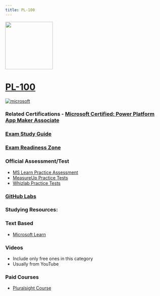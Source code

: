 ```yaml
---
title: PL-100
---
```



<img src="/pl-100.png" width="150" height="150">

# [PL-100](https://learn.microsoft.com/certifications/exams/pl-100)
<a href='https://learn.microsoft.com/en-us/certifications/browse/?type=role-based&levels=intermediate' target="_blank"><img alt='microsoft' src='https://img.shields.io/badge/associate-100000?style=for-the-badge&logo=microsoft&logoColor=white&labelColor=0078D4&color=212221'/></a> 

### Related Certifications - [Microsoft Certified: Power Platform App Maker Associate](https://learn.microsoft.com/en-us/certifications/power-platform-app-maker)

### [Exam Study Guide](https://aka.ms/pl100-studyguide)
### [Exam Readiness Zone](https://learn.microsoft.com/en-us/shows/exam-readiness-zone/preparing-for-pl-100-designing-business-solutions-1-of-5/)

### Official Assessment/Test
- [MS Learn Practice Assessment](https://learn.microsoft.com/certifications/exams/pl-100/practice/assessment?assessment-type=practice&assessmentId=63)
- [MeasureUp Practice Tests](https://www.measureup.com/microsoft-practice-test-pl-100-microsoft-power-platform-app-maker.html)
- [Whizlab Practice Tests](https://www.whizlabs.com/microsoft-power-platform-app-maker-pl100/)

### [GitHub Labs](https://github.com/MicrosoftLearning/PL-100-Microsoft-Power-Platform-App-Maker/tree/master/Instructions/Labs)

### Studying Resources:

### Text Based
- [Microsoft Learn](https://learn.microsoft.com/certifications/exams/pl-100)
### Videos
- Include only free ones in this category
- Usually from YouTube
### Paid Courses
- [Pluralsight Course](https://www.pluralsight.com/paths/microsoft-power-platform-app-maker-pl-100)

